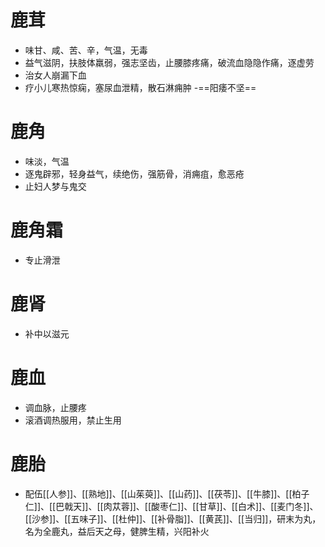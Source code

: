 # 鹿茸
- 味甘、咸、苦、辛，气温，无毒
- 益气滋阴，扶肢体羸弱，强志坚齿，止腰膝疼痛，破流血隐隐作痛，逐虚劳
- 治女人崩漏下血
- 疗小儿寒热惊痫，塞尿血泄精，散石淋痈肿
-==阳痿不坚==
# 鹿角
- 味淡，气温
- 逐鬼辟邪，轻身益气，续绝伤，强筋骨，消痈疽，愈恶疮
- 止妇人梦与鬼交
# 鹿角霜
- 专止滑泄
# 鹿肾
- 补中以滋元
# 鹿血
- 调血脉，止腰疼
- 滚酒调热服用，禁止生用
# 鹿胎
- 配伍[[人参]]、[[熟地]]、[[山茱萸]]、[[山药]]、[[茯苓]]、[[牛膝]]、[[柏子仁]]、[[巴戟天]]、[[肉苁蓉]]、[[酸枣仁]]、[[甘草]]、[[白术]]、[[麦门冬]]、[[沙参]]、[[五味子]]、[[杜仲]]、[[补骨脂]]、[[黄芪]]、[[当归]]，研末为丸，名为全鹿丸，益后天之母，健脾生精，兴阳补火